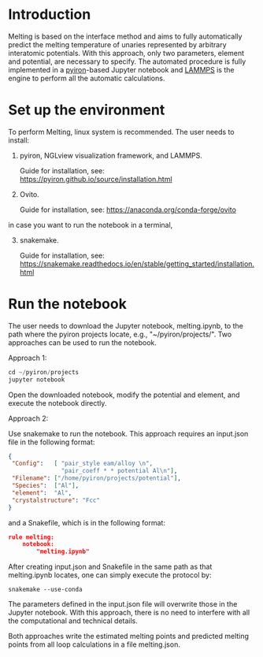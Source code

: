 # Introduction
Melting is based on the interface method and aims to fully automatically predict the melting temperature of unaries represented by arbitrary interatomic potentials. With this approach, only two parameters, element and potential, are necessary to specify. The automated procedure is fully implemented in a [pyiron](http://pyiron.org)-based Jupyter notebook and [LAMMPS](https://lammps.sandia.gov) is the engine to perform all the automatic calculations.

# Set up the environment
To perform Melting, linux system is recommended. The user needs to install:


1) pyiron, NGLview visualization framework, and LAMMPS.


   Guide for installation, see: https://pyiron.github.io/source/installation.html

2) Ovito.


   Guide for installation, see: https://anaconda.org/conda-forge/ovito
   
   
in case you want to run the notebook in a terminal,


3) snakemake.


   Guide for installation, see: https://snakemake.readthedocs.io/en/stable/getting_started/installation.html
# Run the notebook
The user needs to download the Jupyter notebook, melting.ipynb, to the path where the pyiron projects locate, e.g., "~/pyiron/projects/". Two approaches can be used to run the notebook.

Approach 1:
```python
cd ~/pyiron/projects
jupyter notebook
```

Open the downloaded notebook, modify the potential and element, and execute the notebook directly.

Approach 2:

Use snakemake to run the notebook. This approach requires an input.json file in the following format:

```json
{
 "Config":   [ "pair_style eam/alloy \n",
               "pair_coeff * * potential Al\n"],
 "Filename": ["/home/pyiron/projects/potential"],
 "Species":  ["Al"],
 "element":  "Al",
 "crystalstructure": "Fcc"
}
```
and a Snakefile, which is in the following format:
```json
rule melting:
    notebook:
        "melting.ipynb"
```
After creating input.json and Snakefile in the same path as that melting.ipynb locates, one can simply execute the protocol by:
```
snakemake --use-conda 
```
The parameters defined in the input.json file will overwrite those in the Jupyter notebook. With this approach, there is no need to interfere with all the computational and technical details. 

Both approaches write the estimated melting points and predicted melting points from all loop calculations in a file melting.json.
